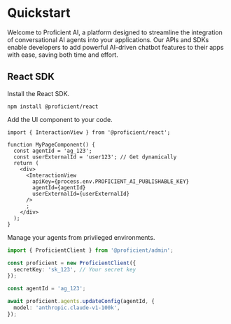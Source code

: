 # Quickstart

Welcome to Proficient AI, a platform designed to streamline the integration of conversational AI agents into your applications. Our APIs and SDKs enable developers to add powerful AI-driven chatbot features to their apps with ease, saving both time and effort.

## React SDK

Install the React SDK.

```
npm install @proficient/react
```

Add the UI component to your code.

```tsx
import { InteractionView } from '@proficient/react';

function MyPageComponent() {
  const agentId = 'ag_123';
  const userExternalId = 'user123'; // Get dynamically
  return (
    <div>
      <InteractionView
        apiKey={process.env.PROFICIENT_AI_PUBLISHABLE_KEY}
        agentId={agentId}
        userExternalId={userExternalId}
      />
      ;
    </div>
  );
}
```

Manage your agents from privileged environments.

```ts
import { ProficientClient } from '@proficient/admin';

const proficient = new ProficientClient({
  secretKey: 'sk_123', // Your secret key
});

const agentId = 'ag_123';

await proficient.agents.updateConfig(agentId, {
  model: 'anthropic.claude-v1-100k',
});
```
